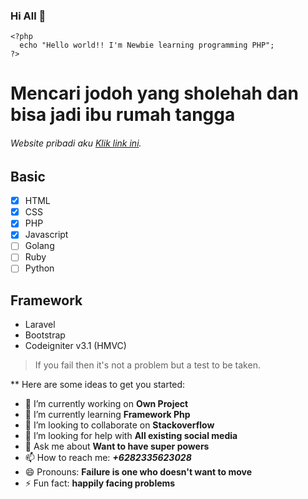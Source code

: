 ### Hi All 👋
```
<?php
  echo "Hello world!! I'm Newbie learning programming PHP";
?>
```

# Mencari jodoh yang sholehah dan bisa jadi ibu rumah tangga
###### Website pribadi aku [Klik link ini](https://dafrinmaulana.xyz/).


## Basic
- [x] HTML
- [x] CSS
- [x] PHP
- [x] Javascript
- [ ] Golang
- [ ] Ruby
- [ ] Python

## Framework
- Laravel
- Bootstrap
- Codeigniter v3.1 (HMVC)


> If you fail then it's not a problem but a test to be taken.

**
Here are some ideas to get you started:

- 🔭 I’m currently working on **Own Project**
- 🌱 I’m currently learning **Framework Php**
- 👯 I’m looking to collaborate on **Stackoverflow**
- 🤔 I’m looking for help with **All existing social media**
- 💬 Ask me about **Want to have super powers**
- 📫 How to reach me: ***+6282335623028***
- 😄 Pronouns: **Failure is one who doesn't want to move**
- ⚡ Fun fact: **happily facing problems**

